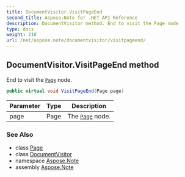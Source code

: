 ```yaml
---
title: DocumentVisitor.VisitPageEnd
second_title: Aspose.Note for .NET API Reference
description: DocumentVisitor method. End to visit the Page node
type: docs
weight: 210
url: /net/aspose.note/documentvisitor/visitpageend/
---
```

## DocumentVisitor.VisitPageEnd method

End to visit the [`Page`](../../page/) node.

```csharp
public virtual void VisitPageEnd(Page page)
```

| Parameter | Type | Description |
| --- | --- | --- |
| page | Page | The [`Page`](../../page/) node. |

### See Also

* class [Page](../../page/)
* class [DocumentVisitor](../)
* namespace [Aspose.Note](../../documentvisitor/)
* assembly [Aspose.Note](../../../)


